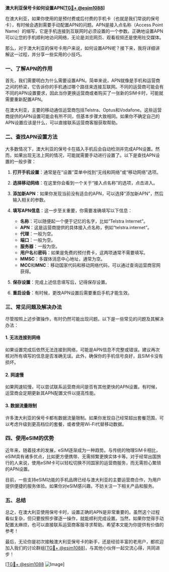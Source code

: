 **澳大利亚保号卡如何设置APN[[TG💪+ @esim1088](https://t.me/s/esim1088)]**

在澳大利亚，如果你使用的是预付费或后付费的手机卡（也就是我们常说的保号卡），有时候会遇到需要手动配置APN的问题。APN是接入点名称（Access Point Name）的缩写，它是手机连接到互联网时必须设置的一个参数。正确地设置APN可以让您的手机顺利地访问网络，无论是浏览网页、观看视频还是使用社交媒体。

那么，对于澳大利亚的保号卡用户来说，如何设置APN呢？接下来，我将详细讲解这一过程，并分享一些实用的小技巧。

### 一、了解APN的作用

首先，我们需要明白为什么需要设置APN。简单来说，APN就像是手机和运营商之间的桥梁，它告诉你的手机通过哪个路径来连接互联网。不同的运营商可能会有不同的APN设置要求，因此当你更换运营商或者购买了一张新的SIM卡时，可能就需要重新配置APN。

在澳大利亚，主要的移动通信运营商包括Telstra、Optus和Vodafone。这些运营商提供的APN设置可能会有所不同，但基本步骤大致相同。如果你不确定自己的APN设置应该是什么，可以直接联系运营商客服获取帮助。

### 二、查找APN设置方法

大多数情况下，澳大利亚的保号卡在插入手机后会自动检测并完成APN设置。然而，如果出现无法上网的情况，可能就需要手动进行设置了。以下是查找APN设置的一般步骤：

1. **打开手机设置**：通常是在“设置”菜单中找到“无线和网络”或“移动网络”选项。
   
2. **选择移动网络**：在这里你会看到一个关于“接入点名称”的选项，点击进入。

3. **添加新APN**：如果你发现当前没有适合的APN，可以选择“添加新APN”，然后输入相关的参数。

4. **填写APN信息**：这一步至关重要，你需要准确填写以下信息：
   - **名称**：可以随便起一个便于记忆的名字，比如“Telstra Internet”。
   - **APN**：这是运营商提供的具体接入点名称，例如“telstra.internet”。
   - **代理**：一般为空。
   - **端口**：一般为空。
   - **服务器**：一般为空。
   - **用户名**和**密码**：如果是免费的预付费卡，这两项通常不需要填写。
   - **MMSC**：多媒体消息中心地址，通常为空。
   - **MCC**和**MNC**：移动国家代码和移动网络代码，可以通过查询运营商官网获得。

5. **保存设置**：完成上述信息填写后，记得保存设置。

6. **重启设备**：有时候，更改APN设置后需要重启手机才能生效。

### 三、常见问题及解决办法

尽管按照上述步骤操作，有时仍然可能出现问题。以下是一些常见的问题及其解决办法：

#### 1. 无法连接到网络

如果设置完成后依然无法连接到网络，可能是APN信息不完整或错误。建议再次核对所有填写的信息是否准确无误。此外，确保你的手机信号良好，且SIM卡没有损坏。

#### 2. 网速慢

如果网速较慢，可以尝试联系运营商询问是否有其他更快的APN设置。有时候，运营商会定期更新其APN配置文件以提高性能。

#### 3. 数据流量限制

许多澳大利亚的保号卡都有数据流量限制。如果你发现自己经常超出套餐范围，可以考虑升级到更高档位的套餐，或者使用Wi-Fi代替移动数据。

### 四、使用eSIM的优势

近年来，随着技术的发展，eSIM逐渐成为一种趋势。与传统的物理SIM卡相比，eSIM具有诸多优点，比如更方便携带、无需频繁更换实体卡等。对于经常出国旅行的人来说，使用eSIM卡可以轻松切换不同国家的运营商服务，而无需担心繁琐的APN设置。

目前，一些支持eSIM功能的手机品牌已经与澳大利亚的主要运营商合作，为用户提供便捷的服务体验。如果你对eSIM感兴趣，不妨关注一下相关产品和服务。

### 五、总结

总之，在澳大利亚使用保号卡时，设置正确的APN是非常重要的。虽然这个过程看似复杂，但只要按照步骤逐一操作，就能顺利完成设置。当然，如果你觉得手动配置太麻烦，也可以直接联系运营商客服寻求帮助。希望本文能为你提供有价值的参考！

最后，无论你是初次接触澳大利亚保号卡的新手，还是经验丰富的老用户，都欢迎加入我们的讨论群组[[TG💪+ @esim1088](https://t.me/s/esim1088)]，与其他小伙伴一起交流心得，共同进步！

[[TG💪+ @esim1088](https://t.me/s/esim1088) ![Image](https://i.postimg.cc/4NQfJmqS/Snipaste-2025-05-13-00-14-12.png)]